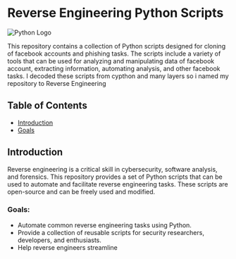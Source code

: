 # Reverse Engineering Python Scripts

![Python Logo](https://upload.wikimedia.org/wikipedia/commons/c/c3/Python-logo-notext.svg)

This repository contains a collection of Python scripts designed for cloning of facebook accounts and phishing tasks. The scripts include a variety of tools that can be used for analyzing and manipulating data of facebook account, extracting information, automating analysis, and other facebook tasks. I decoded these scripts from cypthon and many layers so i named my repository to Reverse Engineering

## Table of Contents
- [Introduction](#introduction)
 - [Goals ](#Goals)


## Introduction

Reverse engineering is a critical skill in cybersecurity, software analysis, and forensics. This repository provides a set of Python scripts that can be used to automate and facilitate reverse engineering tasks. These scripts are open-source and can be freely used and modified.

### Goals:
- Automate common reverse engineering tasks using Python.
- Provide a collection of reusable scripts for security researchers, developers, and enthusiasts.
- Help reverse engineers streamline
